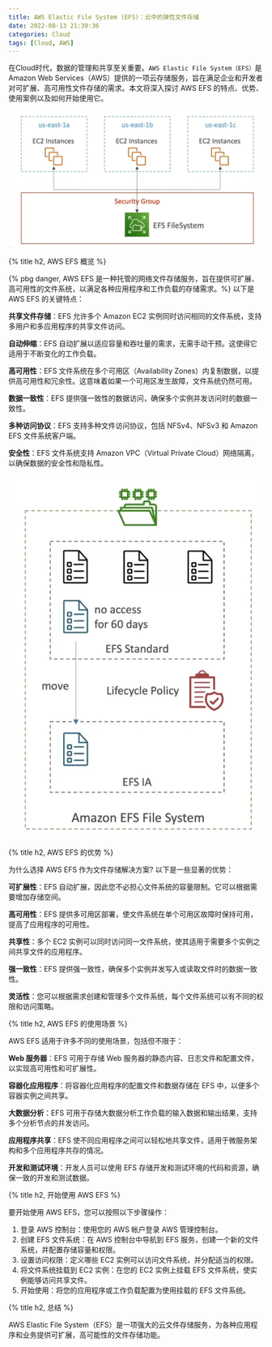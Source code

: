 ```yaml
---
title: AWS Elastic File System (EFS)：云中的弹性文件存储
date: 2022-08-13 21:39:36
categories: Cloud
tags: [Cloud, AWS]
---
```


在Cloud时代，数据的管理和共享至关重要。`AWS Elastic File System（EFS）`是 Amazon Web Services（AWS）提供的一项云存储服务，旨在满足企业和开发者对可扩展、高可用性文件存储的需求。本文将深入探讨 AWS EFS 的特点、优势、使用案例以及如何开始使用它。

![AWS EFS](/assets/images/aws/aws-efs.webp)

{% title h2, AWS EFS 概览 %}

{% pbg danger, AWS EFS 是一种托管的网络文件存储服务，旨在提供可扩展、高可用性的文件系统，以满足各种应用程序和工作负载的存储需求。%} 以下是 AWS EFS 的关键特点：

**共享文件存储**：EFS 允许多个 Amazon EC2 实例同时访问相同的文件系统，支持多用户和多应用程序的共享文件访问。

**自动伸缩**：EFS 自动扩展以适应容量和吞吐量的需求，无需手动干预。这使得它适用于不断变化的工作负载。

**高可用性**：EFS 文件系统在多个可用区（Availability Zones）内复制数据，以提供高可用性和冗余性。这意味着如果一个可用区发生故障，文件系统仍然可用。

**数据一致性**：EFS 提供强一致性的数据访问，确保多个实例并发访问时的数据一致性。

**多种访问协议**：EFS 支持多种文件访问协议，包括 NFSv4、NFSv3 和 Amazon EFS 文件系统客户端。

**安全性**：EFS 文件系统支持 Amazon VPC（Virtual Private Cloud）网络隔离，以确保数据的安全性和隐私性。

![AWS EFS IA](/assets/images/aws/aws-efs-ia.webp)

{% title h2, AWS EFS 的优势 %}

为什么选择 AWS EFS 作为文件存储解决方案? 以下是一些显著的优势：

**可扩展性**：EFS 自动扩展，因此您不必担心文件系统的容量限制。它可以根据需要增加存储空间。

**高可用性**：EFS 提供多可用区部署，使文件系统在单个可用区故障时保持可用，提高了应用程序的可用性。

**共享性**：多个 EC2 实例可以同时访问同一文件系统，使其适用于需要多个实例之间共享文件的应用程序。

**强一致性**：EFS 提供强一致性，确保多个实例并发写入或读取文件时的数据一致性。

**灵活性**：您可以根据需求创建和管理多个文件系统，每个文件系统可以有不同的权限和访问策略。

{% title h2, AWS EFS 的使用场景 %}

AWS EFS 适用于许多不同的使用场景，包括但不限于：

**Web 服务器**：EFS 可用于存储 Web 服务器的静态内容、日志文件和配置文件，以实现高可用性和可扩展性。

**容器化应用程序**：将容器化应用程序的配置文件和数据存储在 EFS 中，以便多个容器实例之间共享。

**大数据分析**：EFS 可用于存储大数据分析工作负载的输入数据和输出结果，支持多个分析节点的并发访问。

**应用程序共享**：EFS 使不同应用程序之间可以轻松地共享文件，适用于微服务架构和多个应用程序共存的情况。

**开发和测试环境**：开发人员可以使用 EFS 存储开发和测试环境的代码和资源，确保一致的开发和测试数据。

{% title h2, 开始使用 AWS EFS %}

要开始使用 AWS EFS，您可以按照以下步骤操作：

1. 登录 AWS 控制台：使用您的 AWS 帐户登录 AWS 管理控制台。
2. 创建 EFS 文件系统：在 AWS 控制台中导航到 EFS 服务，创建一个新的文件系统，并配置存储容量和权限。
3. 设置访问权限：定义哪些 EC2 实例可以访问文件系统，并分配适当的权限。
4. 将文件系统挂载到 EC2 实例：在您的 EC2 实例上挂载 EFS 文件系统，使实例能够访问共享文件。
5. 开始使用：将您的应用程序或工作负载配置为使用挂载的 EFS 文件系统。

{% title h2, 总结 %}

AWS Elastic File System（EFS）是一项强大的云文件存储服务，为各种应用程序和业务提供可扩展，高可能性的文件存储功能。